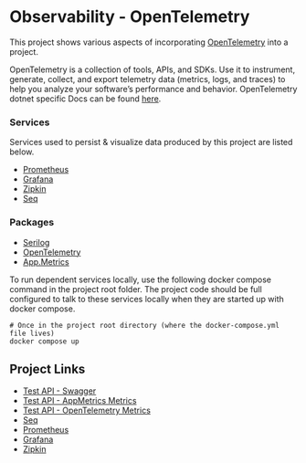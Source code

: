 # Observability - OpenTelemetry

This project shows various aspects of incorporating [OpenTelemetry](https://opentelemetry.io/) into a project.

OpenTelemetry is a collection of tools, APIs, and SDKs. Use it to instrument, generate, collect, and export telemetry
data (metrics, logs, and traces) to help you analyze your software’s performance and behavior. OpenTelemetry dotnet
specific Docs can be found [here](https://github.com/open-telemetry/opentelemetry-dotnet).

### Services

Services used to persist & visualize data produced by this project are listed below.

* [Prometheus](https://prometheus.io/)
* [Grafana](https://grafana.com/)
* [Zipkin](https://zipkin.io/)
* [Seq](https://datalust.co/seq)

### Packages 
* [Serilog](https://serilog.net/)
* [OpenTelemetry](https://github.com/open-telemetry/opentelemetry-dotnet)
* [App.Metrics](https://www.app-metrics.io/)


To run dependent services locally, use the following docker compose command in the project root folder. The project code should be full configured to talk to these services locally when they are started up with docker compose.

```shell 
# Once in the project root directory (where the docker-compose.yml file lives)
docker compose up
```

## Project Links

* [Test API - Swagger](https://localhost:5001/swagger/index.html)
* [Test API - AppMetrics Metrics](https://localhost:5001/metrics-text)
* [Test API - OpenTelemetry Metrics](https://localhost:5001/metrics-text-2)
* [Seq](http://localhost:5555/)
* [Prometheus](http://localhost:9090/)
* [Grafana](http://localhost:3000/)
* [Zipkin](http://localhost:9411/)
